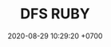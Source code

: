 ---
layout: teamCard
permalink: /team/:title.html
categories: surjohto042024 norteMayo partido2 partido3  partido4 partido5 partido6 partido7 partido8 partido9 partido10 partido11 28
maincover: /assets/logos/DFS.png
puntosLJMAYO24: 5
date: 2020-08-29 10:29:20 +0700
title: DFS RUBY
tag: johto042024
color: black
puntosLJ202404: 12
grupo: sur
background: '#F16C38'
cover: /assets/backCard.png
team: DRAGONFLIES GAMING RUBY
ID: DFS
pj: 6
p1:  SOJ
r1: 3
bg1: bg-danger
rr1: 0
pp1: DFS RUBY
p2: DFS RUBY
pp2: NO SMITE
p3:  DFS RUBY
r3: 1
bg3: bg-warning
rr3: 2
pp3: JAS
p4:  DFS RUBY
r4: 0
bg4: bg-danger
rr4: 3
pp4: DFS DMD
p5:  DFS RUBY
r5: 1
bg5: bg-warning
rr5: 2
pp5: T. SATISFACTION
p6:  DFS RUBY
r6: 0
bg6: bg-danger
rr6: 3
pp6: S.VANGUARD
p7:  DFS RUBY
pp7: HGO
p8:  DFS RUBY
pp8: HG REGIOS
p9:  DFS RUBY
r9: 3
bg9: bg-success
rr9: 0
pp9: ZODIAC
p10: DFS RUBY
pp10: MBO
info: 28/05/24
hora: '22:20'
r11: 0
rr11: 0
p11:  DFS RUBY
pp11: LAST BREATH
---